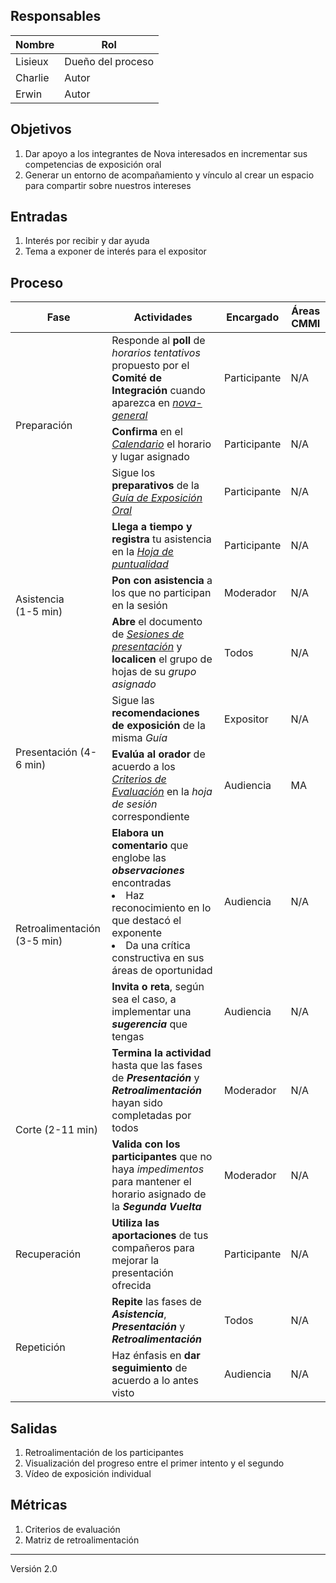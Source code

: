 ## Responsables
Nombre     | Rol
-----------|------------------
Lisieux   | Dueño del proceso
Charlie  | Autor
Erwin  | Autor

## Objetivos
1. Dar apoyo a los integrantes de Nova interesados en incrementar sus competencias de exposición oral
2. Generar un entorno de acompañamiento y vínculo al crear un espacio para compartir sobre nuestros intereses

## Entradas
1. Interés por recibir y dar ayuda 
2. Tema a exponer de interés para el expositor

## Proceso
<table>
  <thead>
    <tr>
      <th>Fase</th>
      <th>Actividades</th>
      <th>Encargado</th>
      <th>Áreas CMMI</th>
    </tr>
  </thead>
  <tbody>
      <tr>
      <td rowspan="3">Preparación</td>
      <td>
      Responde al <b>poll</b> de  <i> horarios tentativos </i> </b> propuesto por el <b>Comité de Integración</b> cuando aparezca en <i><a href="https://app.slack.com/client/T4LN5BFT2/C019W6HQY2Y/thread/C019W6HQY2Y-1605280002.009700"> nova-general</a></strong>
      </td>
      <td rowspan="1">Participante</td>
      <td rowspan="1">N/A</td>
    </tr>
    <tr>
    <td><b> Confirma </b> en el<em><a href="https://calendar.google.com/calendar/u/0/r"> Calendario</a></em> el horario y lugar asignado</td>
      <td rowspan="1">Participante</td>
      <td rowspan="1">N/A</td>
    </tr>
    <tr>
      <td>Sigue los <b>preparativos</b> de la <i> <em><a href="https://github.com/novaDepto/Nova/wiki/Guía-de-Exposición-Oral"> Guía de Exposición Oral</a></em> </td>
      <td rowspan="1">Participante</td>
      <td rowspan="1">N/A</td>
    </tr>
    <tr>
      <td rowspan="3">Asistencia <br>(1-5 min)</td>
      <td><b>Llega a tiempo y registra</b> tu asistencia en la  <em><a href="https://docs.google.com/spreadsheets/d/1FvGz9Ncpo9nJJBli_HoE3SdM_V-6NslJ0DPnj84xclk/edit#gid=0"> Hoja de puntualidad</a></em></td>
      <td rowspan="1">Participante</td>
      <td rowspan="1">N/A</td>
    </tr>
    <tr>
    <td> <b>Pon con asistencia</b> a los que no participan en la sesión
      </td>
      <td rowspan="1">Moderador</td>
      <td rowspan="1">N/A</td>
    </tr>
     <tr>
     <td> <b>Abre</b> el documento de <em><a href="https://docs.google.com/spreadsheets/d/152OQwVzKBanVFPP3ITdnxQcgC1f0DHt-PYiOBG__fSM/edit#gid=928422643"> Sesiones de presentación</a></b></em> y <b>localicen</b> el grupo de hojas de su <em>grupo asignado
      </td>
      <td rowspan="1">Todos</td>
      <td rowspan="1">N/A</td>
    </tr>
    <tr>
      <td rowspan="2">Presentación (4-6 min)</td>
      <td>Sigue las <b>recomendaciones de exposición</b> de la misma <em>Guía </td>
      <td rowspan="1">Expositor</td>
      <td rowspan="1">N/A</td>
    </tr>
    <tr>
    <td><b>Evalúa al orador</b> de acuerdo a los <em><a href="https://drive.google.com/file/d/18hRmVEfXA0a8CECfbZ8HoktAmaFwXja-/view?usp=sharing"> Criterios de Evaluación</a></b></em> en la <em>hoja de sesión</em> correspondiente
      </td>
      <td rowspan="1">Audiencia</td>
      <td rowspan="1">MA</td>
    </tr>
    <tr>
      <td rowspan="2">Retroalimentación (3-5 min)</td>
      <td><b>Elabora un comentario</b> que englobe las <em><b>observaciones</b></em> encontradas <li> Haz reconocimiento en lo que destacó el exponente <li> Da una crítica constructiva en sus áreas de oportunidad</td>
      <td rowspan="1">Audiencia</td>
      <td rowspan="1">N/A</td>
    </tr>
    <tr>
    <td><b>Invita o reta</b>, según sea el caso, a implementar una <em><b>sugerencia</b></em> que tengas
      </td>
      <td rowspan="1">Audiencia</td>
      <td rowspan="1">N/A</td>
    </tr>
    <tr>
      <td rowspan="2">Corte (2-11 min)</td>
      <td><b>Termina la actividad </b>hasta que las fases de <b><em>Presentación</b></em> y <em><b>Retroalimentación</b></em> hayan sido completadas por todos</td>
      <td>Moderador</td>
      <td>N/A</td>
      </tr>
      <td><b>Valida con los participantes</b> que no haya <em>impedimentos</em> para mantener el horario asignado de la <b><em>Segunda Vuelta</td>
      <td>Moderador</td>
      <td>N/A</td>
      </tr>
    </tr>
    <tr>
      <td>Recuperación</td>
      <td><b>Utiliza las aportaciones</b> de tus compañeros para mejorar la presentación ofrecida</td>
      <td>Participante</td>
      <td>N/A</td>
    </tr>
    <tr>
      <td rowspan="2">Repetición</td>
      <td><b>Repite</b> las fases de <em><b>Asistencia</b></em>, <em><b>Presentación</b></em> y <em><b>Retroalimentación</td>
      <td rowspan="1">Todos</td>
      <td rowspan="1">N/A</td>
    </tr>
    <tr>
    <td>Haz énfasis en <b>dar seguimiento</b> de acuerdo a lo antes visto
      </td>
      <td rowspan="1">Audiencia</td>
      <td rowspan="1">N/A</td>
    </tr>
    </tr>
  </tbody>
</table>

## Salidas
1. Retroalimentación de los participantes
2. Visualización del progreso entre el primer intento y el segundo
3. Vídeo de exposición individual

## Métricas
1. Criterios de evaluación
2. Matriz de retroalimentación

***
Versión 2.0
